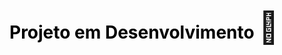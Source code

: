 <h1>
<span style="color: black;"> Projeto em Desenvolvimento
</span>
<span style='font-size: 50px;'>&#128295;</span>
</h1>
